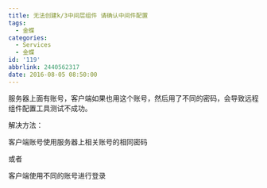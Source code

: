 ```yaml
---
title: 无法创建k/3中间层组件 请确认中间件配置
tags:
  - 金蝶
categories:
  - Services
  - 金蝶
id: '119'
abbrlink: 2440562317
date: 2016-08-05 08:50:00
---
```


服务器上面有账号，客户端如果也用这个账号，然后用了不同的密码，会导致远程组件配置工具测试不成功。

  

解决方法：

客户端账号使用服务器上相关账号的相同密码

或者

客户端使用不同的账号进行登录